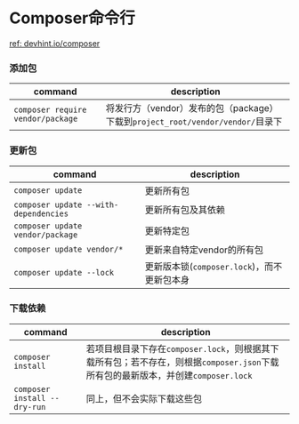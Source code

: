 # Composer命令行
[ref: devhint.io/composer](https://devhints.io/composer)  

### 添加包  

| command | description |
| ------- | ----------- |
| `composer require vendor/package` | 将发行方（vendor）发布的包（package）下载到`project_root/vendor/vendor/`目录下 |

### 更新包  

| command | description |
| ------- | ----------- |
| `composer update` | 更新所有包 |
| `composer update --with-dependencies` | 更新所有包及其依赖 |
| `composer update vendor/package` | 更新特定包 |
| `composer update vendor/*` | 更新来自特定vendor的所有包 |
| `composer update --lock` | 更新版本锁(`composer.lock`)，而不更新包本身 |

### 下载依赖  

| command | description |
| ------- | ----------- |
| `composer install` | 若项目根目录下存在`composer.lock`，则根据其下载所有包；若不存在，则根据`composer.json`下载所有包的最新版本，并创建`composer.lock` |
| `composer install --dry-run` | 同上，但不会实际下载这些包 |


